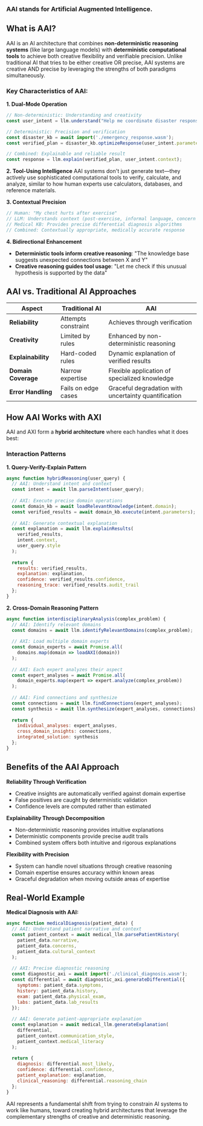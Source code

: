 ### **AAI** stands for **Artificial Augmented Intelligence**.

## What is AAI?

AAI is an AI architecture that combines **non-deterministic reasoning systems** (like large language models) with **deterministic computational tools** to achieve both creative flexibility and verifiable precision. Unlike traditional AI that tries to be either creative OR precise, AAI systems are creative AND precise by leveraging the strengths of both paradigms simultaneously.

### Key Characteristics of AAI:

**1. Dual-Mode Operation**
```javascript
// Non-deterministic: Understanding and creativity
const user_intent = llm.understand("Help me coordinate disaster response");

// Deterministic: Precision and verification  
const disaster_kb = await import('./emergency_response.wasm');
const verified_plan = disaster_kb.optimizeResponse(user_intent.parameters);

// Combined: Explainable and reliable result
const response = llm.explain(verified_plan, user_intent.context);
```

**2. Tool-Using Intelligence**
AAI systems don't just generate text—they actively use sophisticated computational tools to verify, calculate, and analyze, similar to how human experts use calculators, databases, and reference materials.

**3. Contextual Precision**
```javascript
// Human: "My chest hurts after exercise"
// LLM: Understands context (post-exercise, informal language, concern level)
// Medical KB: Provides precise differential diagnosis algorithms
// Combined: Contextually appropriate, medically accurate response
```

**4. Bidirectional Enhancement**
- **Deterministic tools inform creative reasoning**: "The knowledge base suggests unexpected connections between X and Y"
- **Creative reasoning guides tool usage**: "Let me check if this unusual hypothesis is supported by the data"

## AAI vs. Traditional AI Approaches

| Aspect | Traditional AI | AAI |
|--------|---------------|-----|
| **Reliability** | Attempts constraint | Achieves through verification |
| **Creativity** | Limited by rules | Enhanced by non-deterministic reasoning |
| **Explainability** | Hard-coded rules | Dynamic explanation of verified results |
| **Domain Coverage** | Narrow expertise | Flexible application of specialized knowledge |
| **Error Handling** | Fails on edge cases | Graceful degradation with uncertainty quantification |

## How AAI Works with AXI

AAI and AXI form a **hybrid architecture** where each handles what it does best:

### Interaction Patterns

**1. Query-Verify-Explain Pattern**
```javascript
async function hybridReasoning(user_query) {
  // AAI: Understand intent and context
  const intent = await llm.parseIntent(user_query);
  
  // AXI: Execute precise domain operations
  const domain_kb = await loadRelevantKnowledge(intent.domain);
  const verified_results = await domain_kb.execute(intent.parameters);
  
  // AAI: Generate contextual explanation
  const explanation = await llm.explainResults(
    verified_results, 
    intent.context, 
    user_query.style
  );
  
  return {
    results: verified_results,
    explanation: explanation,
    confidence: verified_results.confidence,
    reasoning_trace: verified_results.audit_trail
  };
}
```

**2. Cross-Domain Reasoning Pattern**
```javascript
async function interdisciplinaryAnalysis(complex_problem) {
  // AAI: Identify relevant domains
  const domains = await llm.identifyRelevantDomains(complex_problem);
  
  // AXI: Load multiple domain experts
  const domain_experts = await Promise.all(
    domains.map(domain => loadAXI(domain))
  );
  
  // AXI: Each expert analyzes their aspect
  const expert_analyses = await Promise.all(
    domain_experts.map(expert => expert.analyze(complex_problem))
  );
  
  // AAI: Find connections and synthesize
  const connections = await llm.findConnections(expert_analyses);
  const synthesis = await llm.synthesize(expert_analyses, connections);
  
  return {
    individual_analyses: expert_analyses,
    cross_domain_insights: connections,
    integrated_solution: synthesis
  };
}
```

## Benefits of the AAI Approach

**Reliability Through Verification**
- Creative insights are automatically verified against domain expertise
- False positives are caught by deterministic validation
- Confidence levels are computed rather than estimated

**Explainability Through Decomposition**
- Non-deterministic reasoning provides intuitive explanations
- Deterministic components provide precise audit trails
- Combined system offers both intuitive and rigorous explanations

**Flexibility with Precision**
- System can handle novel situations through creative reasoning
- Domain expertise ensures accuracy within known areas
- Graceful degradation when moving outside areas of expertise

## Real-World Example

**Medical Diagnosis with AAI:**
```javascript
async function medicalDiagnosis(patient_data) {
  // AAI: Understand patient narrative and context
  const patient_context = await medical_llm.parsePatientHistory(
    patient_data.narrative, 
    patient_data.concerns,
    patient_data.cultural_context
  );
  
  // AXI: Precise diagnostic reasoning
  const diagnostic_axi = await import('./clinical_diagnosis.wasm');
  const differential = await diagnostic_axi.generateDifferential({
    symptoms: patient_data.symptoms,
    history: patient_data.history,
    exam: patient_data.physical_exam,
    labs: patient_data.lab_results
  });
  
  // AAI: Generate patient-appropriate explanation
  const explanation = await medical_llm.generateExplanation(
    differential,
    patient_context.communication_style,
    patient_context.medical_literacy
  );
  
  return {
    diagnosis: differential.most_likely,
    confidence: differential.confidence,
    patient_explanation: explanation,
    clinical_reasoning: differential.reasoning_chain
  };
}
```

AAI represents a fundamental shift from trying to constrain AI systems to work like humans, toward creating hybrid architectures that leverage the complementary strengths of creative and deterministic reasoning.
